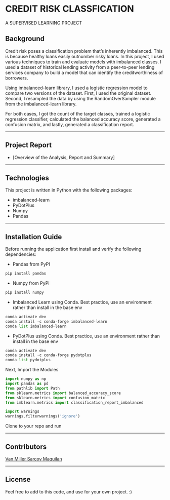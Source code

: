 # CREDIT RISK CLASSFICATION

A SUPERVISED LEARNING PROJECT

## Background

Credit risk poses a classification problem that’s inherently imbalanced. This is because healthy loans easily outnumber risky loans. In this project, I used  various techniques to train and evaluate models with imbalanced classes. I used a dataset of historical lending activity from a peer-to-peer lending services company to build a model that can identify the creditworthiness of borrowers.

Using imbalanced-learn library, I used a logistic regression model to compare two versions of the dataset. First, I used the original dataset. Second, I resampled the data by using the RandomOverSampler module from the imbalanced-learn library.

For both cases, I got the count of the target classes, trained a logistic regression classifier, calculated the balanced accuracy score, generated a confusion matrix, and lastly, generated a classification report.

---

## Project Report

* [Overview of the Analysis, Report and Summary]


---

## Technologies

This project is written in Python with the following packages:

* imbalanced-learn
* PyDotPlus
* Numpy
* Pandas

---

## Installation Guide

Before running the application first install and verify the following dependencies:

* Pandas from PyPI
```python
pip install pandas
```
* Numpy from PyPI
```python
pip install numpy
```

*  Imbalanced Learn using Conda. Best practice, use an environment rather than install in the base env

```python
conda activate dev
conda install -c conda-forge imbalanced-learn
conda list imbalanced-learn
```

*  PyDotPlus using Conda. Best practice, use an environment rather than install in the base env

```python
conda activate dev
conda install -c conda-forge pydotplus
conda list pydotplus
``` 

Next, Import the Modules

```python
import numpy as np
import pandas as pd
from pathlib import Path
from sklearn.metrics import balanced_accuracy_score
from sklearn.metrics import confusion_matrix
from imblearn.metrics import classification_report_imbalanced

import warnings
warnings.filterwarnings('ignore')
```

Clone to your repo and run

---



## Contributors

[Van Miller Sarcov Maquilan](https://www.linkedin.com/in/van-miller-sarcov-maquilan-20b472202/) 


---

## License

Feel free to add to this code, and use for your own project. :)
